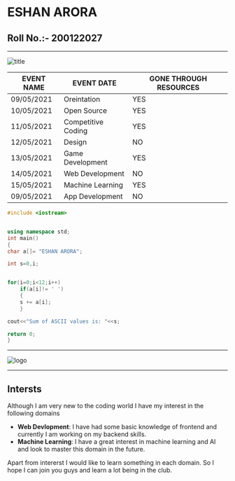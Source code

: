 # ESHAN ARORA
## Roll No.:- 200122027
***
  ![title](https://github.com/codingiitg/open_source_submission/blob/main/Group%2095.png)                                                        
                                        
|EVENT NAME|EVENT DATE|GONE THROUGH RESOURCES|
|---|---|---|
|09/05/2021|Oreintation|YES|
|10/05/2021|Open Source|YES|
|11/05/2021|Competitive Coding|YES|
|12/05/2021|Design|NO|
|13/05/2021|Game Development|YES|
|14/05/2021|Web Development|NO|
|15/05/2021|Machine Learning|YES|
|09/05/2021|App Development|NO|

~~~C++
#include <iostream>


using namespace std;
int main()
{
char a[]= "ESHAN ARORA";

int s=0,i;


for(i=0;i<12;i++)
    if(a[i]!= ' ')
    {
    s += a[i];
    }

cout<<"Sum of ASCII values is: "<<s;

return 0;
}

~~~

***
![logo](https://github.com/codingiitg/open_source_submission/blob/main/coding-club%20logo.png)
***

## Intersts 
Although I am very new to the coding world I have my interest in the following domains
- **Web Devlopment**: I have had some basic knowledge of frontend and currently I am working on my backend skills.
- **Machine Learning**: I have a great interest in machine learning and AI and look to master this domain in the future.




Apart from intererst I would like to learn something in each domain.
So I hope I can join you guys and learn a lot being in the club.
